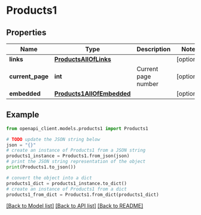 # Products1


## Properties

Name | Type | Description | Notes
------------ | ------------- | ------------- | -------------
**links** | [**ProductsAllOfLinks**](ProductsAllOfLinks.md) |  | [optional] 
**current_page** | **int** | Current page number | [optional] 
**embedded** | [**Products1AllOfEmbedded**](Products1AllOfEmbedded.md) |  | [optional] 

## Example

```python
from openapi_client.models.products1 import Products1

# TODO update the JSON string below
json = "{}"
# create an instance of Products1 from a JSON string
products1_instance = Products1.from_json(json)
# print the JSON string representation of the object
print(Products1.to_json())

# convert the object into a dict
products1_dict = products1_instance.to_dict()
# create an instance of Products1 from a dict
products1_from_dict = Products1.from_dict(products1_dict)
```
[[Back to Model list]](../README.md#documentation-for-models) [[Back to API list]](../README.md#documentation-for-api-endpoints) [[Back to README]](../README.md)


